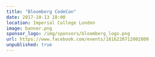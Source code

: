```yaml
---
title: "Bloomberg CodeCon"
date: 2017-10-13 18:00
location: Imperial College London
image: banner.png
sponsor_logo: /img/sponsors/bloomberg_logo.png
url: https://www.facebook.com/events/1816220712002800
unpublished: true
---
```


